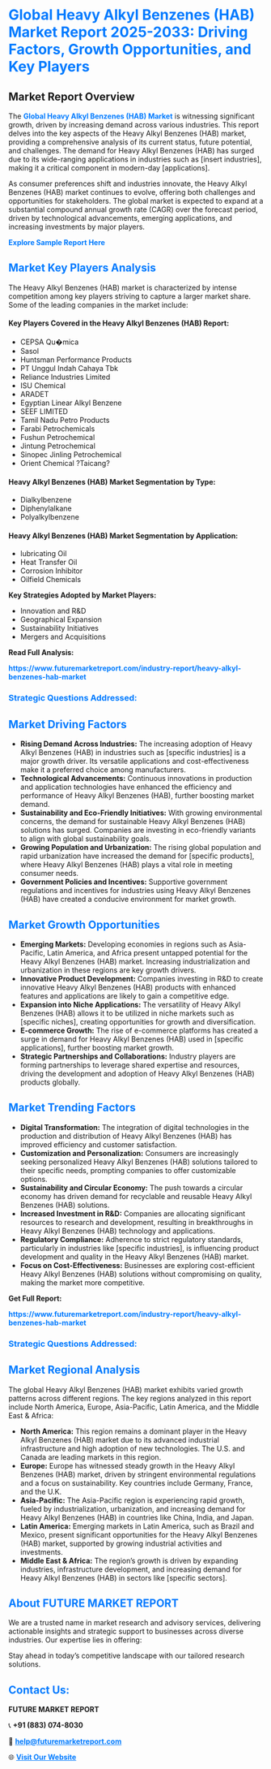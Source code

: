<h1 style="color: #007BFF;">Global Heavy Alkyl Benzenes (HAB) Market Report 2025-2033: Driving Factors, Growth Opportunities, and Key Players</h1>

<section id="overview">
<h2>Market Report Overview</h2>
<p>The <a href="https://www.futuremarketreport.com/industry-report/heavy-alkyl-benzenes-hab-market" style="color: #007BFF; text-decoration: none;"><strong>Global Heavy Alkyl Benzenes (HAB) Market</strong></a> is witnessing significant growth, driven by increasing demand across various industries. This report delves into the key aspects of the Heavy Alkyl Benzenes (HAB) market, providing a comprehensive analysis of its current status, future potential, and challenges. The demand for Heavy Alkyl Benzenes (HAB) has surged due to its wide-ranging applications in industries such as [insert industries], making it a critical component in modern-day [applications].</p>
<p>As consumer preferences shift and industries innovate, the Heavy Alkyl Benzenes (HAB) market continues to evolve, offering both challenges and opportunities for stakeholders. The global market is expected to expand at a substantial compound annual growth rate (CAGR) over the forecast period, driven by technological advancements, emerging applications, and increasing investments by major players.</p>
</section>

<section id="overview">
<p><a href="https://www.futuremarketreport.com/request-sample/reportId=88801" style="color: #007BFF; text-decoration: none;"><strong>Explore Sample Report Here</strong></a></p>
</section>

<section id="key-players">
<h2 style="color: #007BFF;">Market Key Players Analysis</h2>
<p>The Heavy Alkyl Benzenes (HAB) market is characterized by intense competition among key players striving to capture a larger market share. Some of the leading companies in the market include:</p>
<h4>Key Players Covered in the Heavy Alkyl Benzenes (HAB) Report:</h4>
<ul><li>CEPSA Qu�mica</li><li>Sasol</li><li>Huntsman Performance Products</li><li>PT Unggul Indah Cahaya Tbk</li><li>Reliance Industries Limited</li><li>ISU Chemical</li><li>ARADET</li><li>Egyptian Linear Alkyl Benzene</li><li>SEEF LIMITED</li><li>Tamil Nadu Petro Products</li><li>Farabi Petrochemicals</li><li>Fushun Petrochemical</li><li>Jintung Petrochemical</li><li>Sinopec Jinling Petrochemical</li><li>Orient Chemical ?Taicang?</li></ul>
<h4>Heavy Alkyl Benzenes (HAB) Market Segmentation by Type:</h4>
<ul><li>Dialkylbenzene</li><li>Diphenylalkane</li><li>Polyalkylbenzene</li></ul>

<h4>Heavy Alkyl Benzenes (HAB) Market Segmentation by Application:</h4>
<ul><li>lubricating Oil</li><li>Heat Transfer Oil</li><li>Corrosion Inhibitor</li><li>Oilfield Chemicals</li></ul>
<p><strong>Key Strategies Adopted by Market Players:</strong></p>
<ul>
<li>Innovation and R&D</li>
<li>Geographical Expansion</li>
<li>Sustainability Initiatives</li>
<li>Mergers and Acquisitions</li>
</ul>
</section>

<section>
<p><strong>Read Full Analysis: </strong></p><a href="https://www.futuremarketreport.com/industry-report/heavy-alkyl-benzenes-hab-market" style="color: #007BFF; text-decoration: none;"><strong>https://www.futuremarketreport.com/industry-report/heavy-alkyl-benzenes-hab-market</strong></a>
<h3 style="color: #007BFF;">Strategic Questions Addressed:</h3>
</section>

<section id="driving-factors">
<h2 style="color: #007BFF;">Market Driving Factors</h2>
<ul>
<li><strong>Rising Demand Across Industries:</strong> The increasing adoption of Heavy Alkyl Benzenes (HAB) in industries such as [specific industries] is a major growth driver. Its versatile applications and cost-effectiveness make it a preferred choice among manufacturers.</li>
<li><strong>Technological Advancements:</strong> Continuous innovations in production and application technologies have enhanced the efficiency and performance of Heavy Alkyl Benzenes (HAB), further boosting market demand.</li>
<li><strong>Sustainability and Eco-Friendly Initiatives:</strong> With growing environmental concerns, the demand for sustainable Heavy Alkyl Benzenes (HAB) solutions has surged. Companies are investing in eco-friendly variants to align with global sustainability goals.</li>
<li><strong>Growing Population and Urbanization:</strong> The rising global population and rapid urbanization have increased the demand for [specific products], where Heavy Alkyl Benzenes (HAB) plays a vital role in meeting consumer needs.</li>
<li><strong>Government Policies and Incentives:</strong> Supportive government regulations and incentives for industries using Heavy Alkyl Benzenes (HAB) have created a conducive environment for market growth.</li>
</ul>
</section>

<section id="growth-opportunities">
<h2 style="color: #007BFF;">Market Growth Opportunities</h2>
<ul>
<li><strong>Emerging Markets:</strong> Developing economies in regions such as Asia-Pacific, Latin America, and Africa present untapped potential for the Heavy Alkyl Benzenes (HAB) market. Increasing industrialization and urbanization in these regions are key growth drivers.</li>
<li><strong>Innovative Product Development:</strong> Companies investing in R&D to create innovative Heavy Alkyl Benzenes (HAB) products with enhanced features and applications are likely to gain a competitive edge.</li>
<li><strong>Expansion into Niche Applications:</strong> The versatility of Heavy Alkyl Benzenes (HAB) allows it to be utilized in niche markets such as [specific niches], creating opportunities for growth and diversification.</li>
<li><strong>E-commerce Growth:</strong> The rise of e-commerce platforms has created a surge in demand for Heavy Alkyl Benzenes (HAB) used in [specific applications], further boosting market growth.</li>
<li><strong>Strategic Partnerships and Collaborations:</strong> Industry players are forming partnerships to leverage shared expertise and resources, driving the development and adoption of Heavy Alkyl Benzenes (HAB) products globally.</li>
</ul>
</section>

<section id="trending-factors">
<h2 style="color: #007BFF;">Market Trending Factors</h2>
<ul>
<li><strong>Digital Transformation:</strong> The integration of digital technologies in the production and distribution of Heavy Alkyl Benzenes (HAB) has improved efficiency and customer satisfaction.</li>
<li><strong>Customization and Personalization:</strong> Consumers are increasingly seeking personalized Heavy Alkyl Benzenes (HAB) solutions tailored to their specific needs, prompting companies to offer customizable options.</li>
<li><strong>Sustainability and Circular Economy:</strong> The push towards a circular economy has driven demand for recyclable and reusable Heavy Alkyl Benzenes (HAB) solutions.</li>
<li><strong>Increased Investment in R&D:</strong> Companies are allocating significant resources to research and development, resulting in breakthroughs in Heavy Alkyl Benzenes (HAB) technology and applications.</li>
<li><strong>Regulatory Compliance:</strong> Adherence to strict regulatory standards, particularly in industries like [specific industries], is influencing product development and quality in the Heavy Alkyl Benzenes (HAB) market.</li>
<li><strong>Focus on Cost-Effectiveness:</strong> Businesses are exploring cost-efficient Heavy Alkyl Benzenes (HAB) solutions without compromising on quality, making the market more competitive.</li>
</ul>
</section>

<section>
<p><strong>Get Full Report: </strong></p><a href="https://www.futuremarketreport.com/industry-report/heavy-alkyl-benzenes-hab-market" style="color: #007BFF; text-decoration: none;"><strong>https://www.futuremarketreport.com/industry-report/heavy-alkyl-benzenes-hab-market</strong></a>
<h3 style="color: #007BFF;">Strategic Questions Addressed:</h3>
</section>


<section id="regional-analysis">
<h2 style="color: #007BFF;">Market Regional Analysis</h2>
<p>The global Heavy Alkyl Benzenes (HAB) market exhibits varied growth patterns across different regions. The key regions analyzed in this report include North America, Europe, Asia-Pacific, Latin America, and the Middle East & Africa:</p>
<ul>
<li><strong>North America:</strong> This region remains a dominant player in the Heavy Alkyl Benzenes (HAB) market due to its advanced industrial infrastructure and high adoption of new technologies. The U.S. and Canada are leading markets in this region.</li>
<li><strong>Europe:</strong> Europe has witnessed steady growth in the Heavy Alkyl Benzenes (HAB) market, driven by stringent environmental regulations and a focus on sustainability. Key countries include Germany, France, and the U.K.</li>
<li><strong>Asia-Pacific:</strong> The Asia-Pacific region is experiencing rapid growth, fueled by industrialization, urbanization, and increasing demand for Heavy Alkyl Benzenes (HAB) in countries like China, India, and Japan.</li>
<li><strong>Latin America:</strong> Emerging markets in Latin America, such as Brazil and Mexico, present significant opportunities for the Heavy Alkyl Benzenes (HAB) market, supported by growing industrial activities and investments.</li>
<li><strong>Middle East & Africa:</strong> The region’s growth is driven by expanding industries, infrastructure development, and increasing demand for Heavy Alkyl Benzenes (HAB) in sectors like [specific sectors].</li>
</ul>
</section>

<footer>
<h2 style="color: #007BFF;">About FUTURE MARKET REPORT</h2>
<p>We are a trusted name in market research and advisory services, delivering actionable insights and strategic support to businesses across diverse industries. Our expertise lies in offering:</p>

<p>Stay ahead in today’s competitive landscape with our tailored research solutions.</p>

<h2 style="color: #007BFF;">Contact Us:</h2>
<p><strong>FUTURE MARKET REPORT</strong></p>
<p>📞 <strong>+91 (883) 074-8030</strong></p>
<p>📧 <strong><a href="mailto:help@futuremarketreport.com" style="color: #007BFF;">help@futuremarketreport.com</a></strong></p>
<p>🌐 <strong><a href="https://www.futuremarketreport.com/" style="color: #007BFF;">Visit Our Website</a></strong></p>
</footer>